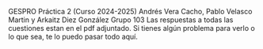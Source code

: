 GESPRO Práctica 2 (Curso 2024-2025)
Andrés Vera Cacho, Pablo Velasco Martin y Arkaitz Diez González
Grupo 103
Las respuestas a todas las cuestiones estan en el pdf adjuntado. Si tienes algún problema para verlo o lo que sea, te lo puedo pasar todo aquí.

